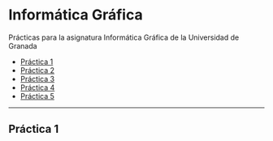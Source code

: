 # Informática Gráfica

Prácticas para la asignatura Informática Gráfica de la Universidad de Granada

+ [Práctica 1](#prac1)
+ [Práctica 2]()
+ [Práctica 3]()
+ [Práctica 4]()
+ [Práctica 5]()

---

<a name="prac1"></a>
## Práctica 1
